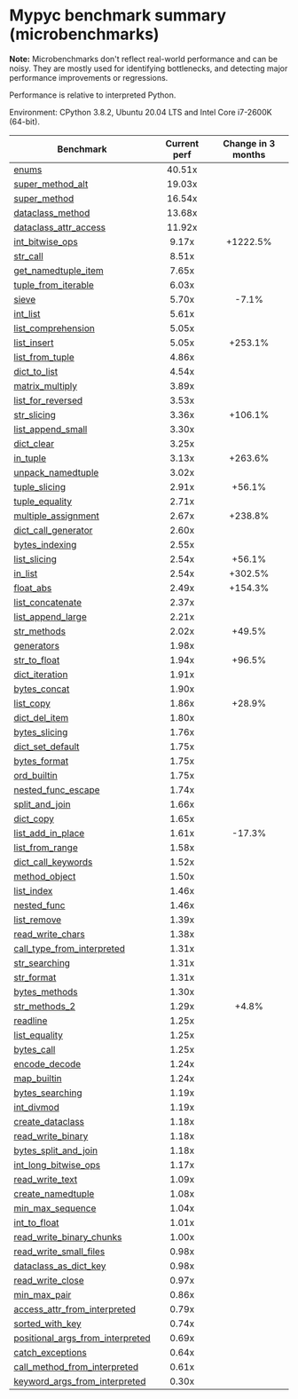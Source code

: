 # Mypyc benchmark summary (microbenchmarks)

**Note:** Microbenchmarks don't reflect real-world performance and can be noisy.
           They are mostly used for identifying bottlenecks, and detecting major performance
           improvements or regressions.

Performance is relative to interpreted Python.

Environment: CPython 3.8.2, Ubuntu 20.04 LTS and Intel Core i7-2600K (64-bit).

| Benchmark | Current perf | Change in 3 months |
| --- | :---: | :---: |
| [enums](benchmarks/enums.md) | 40.51x |  |
| [super_method_alt](benchmarks/super_method_alt.md) | 19.03x |  |
| [super_method](benchmarks/super_method.md) | 16.54x |  |
| [dataclass_method](benchmarks/dataclass_method.md) | 13.68x |  |
| [dataclass_attr_access](benchmarks/dataclass_attr_access.md) | 11.92x |  |
| [int_bitwise_ops](benchmarks/int_bitwise_ops.md) | 9.17x | +1222.5% |
| [str_call](benchmarks/str_call.md) | 8.51x |  |
| [get_namedtuple_item](benchmarks/get_namedtuple_item.md) | 7.65x |  |
| [tuple_from_iterable](benchmarks/tuple_from_iterable.md) | 6.03x |  |
| [sieve](benchmarks/sieve.md) | 5.70x | -7.1% |
| [int_list](benchmarks/int_list.md) | 5.61x |  |
| [list_comprehension](benchmarks/list_comprehension.md) | 5.05x |  |
| [list_insert](benchmarks/list_insert.md) | 5.05x | +253.1% |
| [list_from_tuple](benchmarks/list_from_tuple.md) | 4.86x |  |
| [dict_to_list](benchmarks/dict_to_list.md) | 4.54x |  |
| [matrix_multiply](benchmarks/matrix_multiply.md) | 3.89x |  |
| [list_for_reversed](benchmarks/list_for_reversed.md) | 3.53x |  |
| [str_slicing](benchmarks/str_slicing.md) | 3.36x | +106.1% |
| [list_append_small](benchmarks/list_append_small.md) | 3.30x |  |
| [dict_clear](benchmarks/dict_clear.md) | 3.25x |  |
| [in_tuple](benchmarks/in_tuple.md) | 3.13x | +263.6% |
| [unpack_namedtuple](benchmarks/unpack_namedtuple.md) | 3.02x |  |
| [tuple_slicing](benchmarks/tuple_slicing.md) | 2.91x | +56.1% |
| [tuple_equality](benchmarks/tuple_equality.md) | 2.71x |  |
| [multiple_assignment](benchmarks/multiple_assignment.md) | 2.67x | +238.8% |
| [dict_call_generator](benchmarks/dict_call_generator.md) | 2.60x |  |
| [bytes_indexing](benchmarks/bytes_indexing.md) | 2.55x |  |
| [list_slicing](benchmarks/list_slicing.md) | 2.54x | +56.1% |
| [in_list](benchmarks/in_list.md) | 2.54x | +302.5% |
| [float_abs](benchmarks/float_abs.md) | 2.49x | +154.3% |
| [list_concatenate](benchmarks/list_concatenate.md) | 2.37x |  |
| [list_append_large](benchmarks/list_append_large.md) | 2.21x |  |
| [str_methods](benchmarks/str_methods.md) | 2.02x | +49.5% |
| [generators](benchmarks/generators.md) | 1.98x |  |
| [str_to_float](benchmarks/str_to_float.md) | 1.94x | +96.5% |
| [dict_iteration](benchmarks/dict_iteration.md) | 1.91x |  |
| [bytes_concat](benchmarks/bytes_concat.md) | 1.90x |  |
| [list_copy](benchmarks/list_copy.md) | 1.86x | +28.9% |
| [dict_del_item](benchmarks/dict_del_item.md) | 1.80x |  |
| [bytes_slicing](benchmarks/bytes_slicing.md) | 1.76x |  |
| [dict_set_default](benchmarks/dict_set_default.md) | 1.75x |  |
| [bytes_format](benchmarks/bytes_format.md) | 1.75x |  |
| [ord_builtin](benchmarks/ord_builtin.md) | 1.75x |  |
| [nested_func_escape](benchmarks/nested_func_escape.md) | 1.74x |  |
| [split_and_join](benchmarks/split_and_join.md) | 1.66x |  |
| [dict_copy](benchmarks/dict_copy.md) | 1.65x |  |
| [list_add_in_place](benchmarks/list_add_in_place.md) | 1.61x | -17.3% |
| [list_from_range](benchmarks/list_from_range.md) | 1.58x |  |
| [dict_call_keywords](benchmarks/dict_call_keywords.md) | 1.52x |  |
| [method_object](benchmarks/method_object.md) | 1.50x |  |
| [list_index](benchmarks/list_index.md) | 1.46x |  |
| [nested_func](benchmarks/nested_func.md) | 1.46x |  |
| [list_remove](benchmarks/list_remove.md) | 1.39x |  |
| [read_write_chars](benchmarks/read_write_chars.md) | 1.38x |  |
| [call_type_from_interpreted](benchmarks/call_type_from_interpreted.md) | 1.31x |  |
| [str_searching](benchmarks/str_searching.md) | 1.31x |  |
| [str_format](benchmarks/str_format.md) | 1.31x |  |
| [bytes_methods](benchmarks/bytes_methods.md) | 1.30x |  |
| [str_methods_2](benchmarks/str_methods_2.md) | 1.29x | +4.8% |
| [readline](benchmarks/readline.md) | 1.25x |  |
| [list_equality](benchmarks/list_equality.md) | 1.25x |  |
| [bytes_call](benchmarks/bytes_call.md) | 1.25x |  |
| [encode_decode](benchmarks/encode_decode.md) | 1.24x |  |
| [map_builtin](benchmarks/map_builtin.md) | 1.24x |  |
| [bytes_searching](benchmarks/bytes_searching.md) | 1.19x |  |
| [int_divmod](benchmarks/int_divmod.md) | 1.19x |  |
| [create_dataclass](benchmarks/create_dataclass.md) | 1.18x |  |
| [read_write_binary](benchmarks/read_write_binary.md) | 1.18x |  |
| [bytes_split_and_join](benchmarks/bytes_split_and_join.md) | 1.18x |  |
| [int_long_bitwise_ops](benchmarks/int_long_bitwise_ops.md) | 1.17x |  |
| [read_write_text](benchmarks/read_write_text.md) | 1.09x |  |
| [create_namedtuple](benchmarks/create_namedtuple.md) | 1.08x |  |
| [min_max_sequence](benchmarks/min_max_sequence.md) | 1.04x |  |
| [int_to_float](benchmarks/int_to_float.md) | 1.01x |  |
| [read_write_binary_chunks](benchmarks/read_write_binary_chunks.md) | 1.00x |  |
| [read_write_small_files](benchmarks/read_write_small_files.md) | 0.98x |  |
| [dataclass_as_dict_key](benchmarks/dataclass_as_dict_key.md) | 0.98x |  |
| [read_write_close](benchmarks/read_write_close.md) | 0.97x |  |
| [min_max_pair](benchmarks/min_max_pair.md) | 0.86x |  |
| [access_attr_from_interpreted](benchmarks/access_attr_from_interpreted.md) | 0.79x |  |
| [sorted_with_key](benchmarks/sorted_with_key.md) | 0.74x |  |
| [positional_args_from_interpreted](benchmarks/positional_args_from_interpreted.md) | 0.69x |  |
| [catch_exceptions](benchmarks/catch_exceptions.md) | 0.64x |  |
| [call_method_from_interpreted](benchmarks/call_method_from_interpreted.md) | 0.61x |  |
| [keyword_args_from_interpreted](benchmarks/keyword_args_from_interpreted.md) | 0.30x |  |
